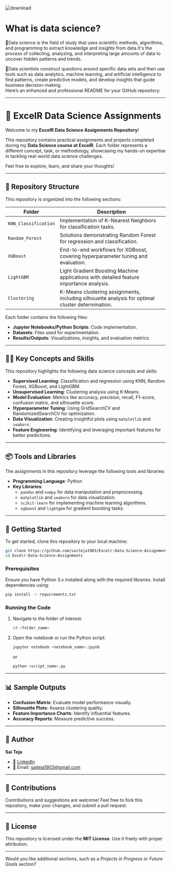 ![download](https://github.com/user-attachments/assets/9eb69613-187e-4a62-81fa-34b6ef93129e)

 
# **What is data science?**

🔹Data science is the field of study that uses scientific methods, algorithms, and programming to extract knowledge and insights from data.It's the process of collecting, analyzing, and interpreting large amounts of data to uncover hidden patterns and trends. 

🔹Data scientists construct questions around specific data sets and then use tools such as data analytics, machine learning, and artificial intelligence to find patterns, create predictive models, and develop insights that guide business decision-making.  
Here’s an enhanced and professional README for your GitHub repository:

---

# 🚀 ExcelR Data Science Assignments  

Welcome to my **ExcelR Data Science Assignments Repository**!  

This repository contains practical assignments and projects completed during my **Data Science course at ExcelR**. Each folder represents a different concept, task, or methodology, showcasing my hands-on expertise in tackling real-world data science challenges.  

Feel free to explore, learn, and share your thoughts!  

---

## 📂 Repository Structure  

This repository is organized into the following sections:  

| **Folder**            | **Description**                                                                                   |  
|------------------------|---------------------------------------------------------------------------------------------------|  
| `KNN_Classification`   | Implementation of K-Nearest Neighbors for classification tasks.                                   |  
| `Random_Forest`        | Solutions demonstrating Random Forest for regression and classification.                          |  
| `XGBoost`              | End-to-end workflows for XGBoost, covering hyperparameter tuning and evaluation.                  |  
| `LightGBM`             | Light Gradient Boosting Machine applications with detailed feature importance analysis.           |  
| `Clustering`           | K-Means clustering assignments, including silhouette analysis for optimal cluster determination.  |  

Each folder contains the following files:  
- **Jupyter Notebooks/Python Scripts**: Code implementation.  
- **Datasets**: Files used for experimentation.  
- **Results/Outputs**: Visualizations, insights, and evaluation metrics.  

---

## 🧑‍💻 Key Concepts and Skills  

This repository highlights the following data science concepts and skills:  
- **Supervised Learning**: Classification and regression using KNN, Random Forest, XGBoost, and LightGBM.  
- **Unsupervised Learning**: Clustering analysis using K-Means.  
- **Model Evaluation**: Metrics like accuracy, precision, recall, F1-score, confusion matrix, and silhouette score.  
- **Hyperparameter Tuning**: Using GridSearchCV and RandomizedSearchCV for optimization.  
- **Data Visualization**: Creating insightful plots using `matplotlib` and `seaborn`.  
- **Feature Engineering**: Identifying and leveraging important features for better predictions.  

---

## 📦 Tools and Libraries  

The assignments in this repository leverage the following tools and libraries:  

- **Programming Language**: Python  
- **Key Libraries**:  
  - `pandas` and `numpy` for data manipulation and preprocessing.  
  - `matplotlib` and `seaborn` for data visualization.  
  - `scikit-learn` for implementing machine learning algorithms.  
  - `xgboost` and `lightgbm` for gradient boosting tasks.  

---

## 🚀 Getting Started  

To get started, clone this repository to your local machine:  

```bash  
git clone https://github.com/saiteja1903/Excelr-Data-Science-Assignments.git  
cd Excelr-Data-Science-Assignments  
```  

### Prerequisites  

Ensure you have Python 3.x installed along with the required libraries. Install dependencies using:  

```bash  
pip install -r requirements.txt  
```  

### Running the Code  

1. Navigate to the folder of interest:  
   ```bash  
   cd <folder_name>  
   ```  
2. Open the notebook or run the Python script:  
   ```bash  
   jupyter notebook <notebook_name>.ipynb  
   ```  
   or  
   ```bash  
   python <script_name>.py  
   ```  

---

## 📊 Sample Outputs  

- **Confusion Matrix**: Evaluate model performance visually.  
- **Silhouette Plots**: Assess clustering quality.  
- **Feature Importance Charts**: Identify influential features.  
- **Accuracy Reports**: Measure predictive success.  

---

## 📝 Author  

**Sai Teja**  
- 💼 [LinkedIn](https://www.linkedin.com/in/saiteja1903)  
- 📧 Email: saiteja1903@gmail.com  

---

## 🤝 Contributions  

Contributions and suggestions are welcome! Feel free to fork this repository, make your changes, and submit a pull request.  

---

## 📜 License  

This repository is licensed under the **MIT License**. Use it freely with proper attribution.  

---  

Would you like additional sections, such as a *Projects in Progress* or *Future Goals* section?
